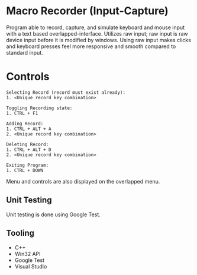 # Macro Recorder (Input-Capture)
Program able to record, capture, and simulate keyboard and mouse input with a text based overlapped-interface. Utilizes raw input; raw input is raw device input before it is modified by windows. Using raw input makes clicks and keyboard presses feel more responsive and smooth compared to standard input.

# Controls
```
Selecting Record (record must exist already):
1. <Unique record key combination>

Toggling Recording state:
1. CTRL + F1

Adding Record:
1. CTRL + ALT + A
2. <Unique record key combination>

Deleting Record:
1. CTRL + ALT + D
2. <Unique record key combination>

Exiting Program:
1. CTRL + DOWN
```
Menu and controls are also displayed on the overlapped menu.

## Unit Testing
Unit testing is done using Google Test.

## Tooling
- C++
- Win32 API
- Google Test
- Visual Studio
